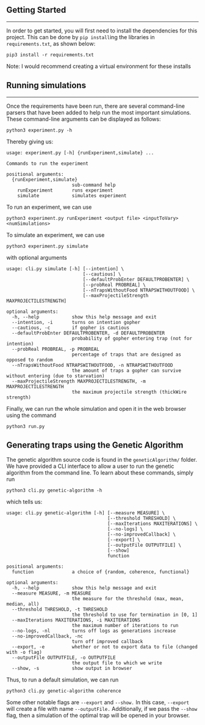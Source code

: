 ## Getting Started
---
In order to get started, you will first need to install the dependencies for this project.
This can be done by `pip install`ing the libraries in `requirements.txt`, as shown below:
```
pip3 install -r requirements.txt
```
Note: I would recommend creating a virtual environment for these installs

## Running simulations
---
Once the requirements have been run, there are several command-line parsers that have been added to help run the most important simulations.
These command-line arguments can be displayed as follows:
```
python3 experiment.py -h
```
Thereby giving us:
```
usage: experiment.py [-h] {runExperiment,simulate} ...

Commands to run the experiment

positional arguments:
  {runExperiment,simulate}
                        sub-command help
    runExperiment       runs experiment
    simulate            simulates experiment
```

To run an experiment, we can use 
```
python3 experiment.py runExperiment <output file> <inputToVary> <numSimulations>
```

To simulate an experiment, we can use 
```
python3 experiment.py simulate
```
with optional arguments
```
usage: cli.py simulate [-h] [--intention] \
                            [--cautious] \
                            [--defaultProbEnter DEFAULTPROBENTER] \
                            [--probReal PROBREAL] \
                            [--nTrapsWithoutFood NTRAPSWITHOUTFOOD] \
                            [--maxProjectileStrength MAXPROJECTILESTRENGTH]

optional arguments:
  -h, --help            show this help message and exit
  --intention, -i       turns on intention gopher
  --cautious, -c        if gopher is cautious
  --defaultProbEnter DEFAULTPROBENTER, -d DEFAULTPROBENTER
                        probability of gopher entering trap (not for intention)
  --probReal PROBREAL, -p PROBREAL
                        percentage of traps that are designed as opposed to random
  --nTrapsWithoutFood NTRAPSWITHOUTFOOD, -n NTRAPSWITHOUTFOOD
                        the amount of traps a gopher can survive without entering (due to starvation)
  --maxProjectileStrength MAXPROJECTILESTRENGTH, -m MAXPROJECTILESTRENGTH
                        the maximum projectile strength (thickWire strength)
```

Finally, we can run the whole simulation and open it in the web browser using the command
```
python3 run.py
```

## Generating traps using the Genetic Algorithm
The genetic algorithm source code is found in the `geneticAlgorithm/` folder.
We have provided a CLI interface to allow a user to run the genetic algorithm from the command line.
To learn about these commands, simply run
```
python3 cli.py genetic-algorithm -h
```
which tells us:
```
usage: cli.py genetic-algorithm [-h] [--measure MEASURE] \ 
                                     [--threshold THRESHOLD] \
                                     [--maxIterations MAXITERATIONS] \
                                     [--no-logs] \
                                     [--no-improvedCallback] \
                                     [--export] \
                                     [--outputFile OUTPUTFILE] \
                                     [--show] 
                                     function

positional arguments:
  function              a choice of {random, coherence, functional}

optional arguments:
  -h, --help            show this help message and exit
  --measure MEASURE, -m MEASURE
                        the measure for the threshold (max, mean, median, all)
  --threshold THRESHOLD, -t THRESHOLD
                        the threshold to use for termination in [0, 1]
  --maxIterations MAXITERATIONS, -i MAXITERATIONS
                        the maximum number of iterations to run
  --no-logs, -nl        turns off logs as generations increase
  --no-improvedCallback, -nc
                        turn off improved callback
  --export, -e          whether or not to export data to file (changed with -o flag)
  --outputFile OUTPUTFILE, -o OUTPUTFILE
                        the output file to which we write
  --show, -s            show output in browser
```

Thus, to run a default simulation, we can run
```
python3 cli.py genetic-algorithm coherence
```

Some other notable flags are `--export` and `--show.` In this case, `--export` will create a file with name `--outputFile.` Additionally, if we pass the `--show` flag, then a simulation of the optimal trap will be opened in your browser.